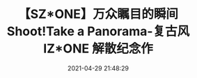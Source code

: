 ---
title: 【SZ*ONE】万众瞩目的瞬间 Shoot!Take a Panorama-复古风 IZ\*ONE 解散纪念作
date: 2021-04-29 21:48:29
type: "videoDetail"
comments: false
src: "//player.bilibili.com/player.html?aid=887657672&bvid=BV1JK4y1P772&cid=326556976&page=1"
---